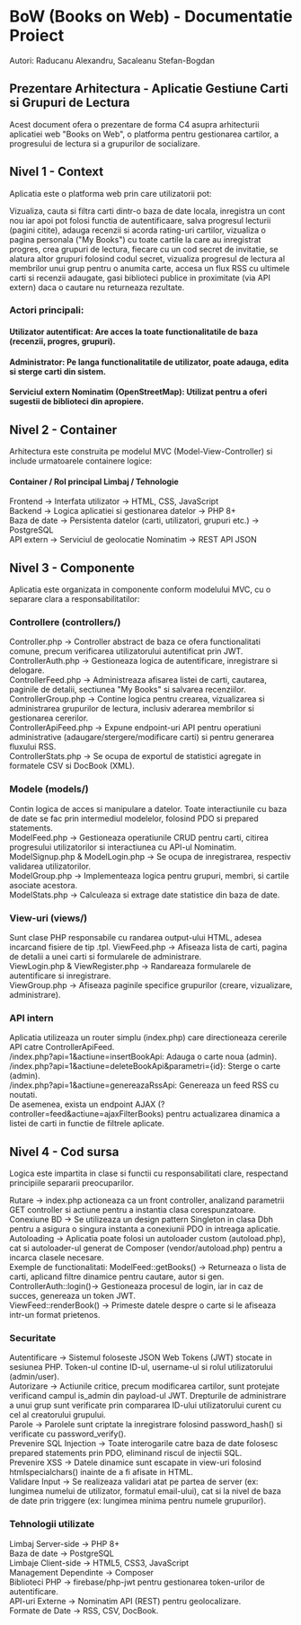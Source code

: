 # BoW (Books on Web) - Documentatie Proiect
Autori: Raducanu Alexandru, Sacaleanu Stefan-Bogdan

## Prezentare Arhitectura - Aplicatie Gestiune Carti si Grupuri de Lectura
Acest document ofera o prezentare de forma C4 asupra arhitecturii aplicatiei web "Books on Web", o platforma pentru gestionarea cartilor, a progresului de lectura si a grupurilor de socializare. 

##  Nivel 1 - Context
Aplicatia este o platforma web prin care utilizatorii pot:

Vizualiza, cauta si filtra carti dintr-o baza de date locala,
inregistra un cont nou iar apoi pot folosi functia de autentificaare,
salva progresul lecturii (pagini citite), adauga recenzii si acorda rating-uri cartilor,
vizualiza o pagina personala ("My Books") cu toate cartile la care au inregistrat progres,
crea grupuri de lectura, fiecare cu un cod secret de invitatie,
se alatura altor grupuri folosind codul secret,
vizualiza progresul de lectura al membrilor unui grup pentru o anumita carte,
accesa un flux RSS cu ultimele carti si recenzii adaugate,
gasi biblioteci publice in proximitate (via API extern) daca o cautare nu returneaza rezultate.
### Actori principali:

#### Utilizator autentificat: Are acces la toate functionalitatile de baza (recenzii, progres, grupuri).
#### Administrator: Pe langa functionalitatile de utilizator, poate adauga, edita si sterge carti din sistem.
#### Serviciul extern Nominatim (OpenStreetMap): Utilizat pentru a oferi sugestii de biblioteci din apropiere.
## Nivel 2 - Container
Arhitectura este construita pe modelul MVC (Model-View-Controller) si include urmatoarele containere logice:

#### Container / Rol principal	Limbaj / Tehnologie
Frontend -> Interfata utilizator -> HTML, CSS, JavaScript  
Backend	-> Logica aplicatiei si gestionarea datelor	-> PHP 8+  
Baza de date -> Persistenta datelor (carti, utilizatori, grupuri etc.)	-> PostgreSQL  
API extern ->	Serviciul de geolocatie Nominatim	-> REST API JSON  

## Nivel 3 - Componente
Aplicatia este organizata in componente conform modelului MVC, cu o separare clara a responsabilitatilor:

### Controllere (controllers/)

Controller.php -> Controller abstract de baza ce ofera functionalitati comune, precum verificarea utilizatorului autentificat prin JWT.  
ControllerAuth.php -> Gestioneaza logica de autentificare, inregistrare si delogare.  
ControllerFeed.php -> Administreaza afisarea listei de carti, cautarea, paginile de detalii, sectiunea "My Books" si salvarea recenziilor.  
ControllerGroup.php -> Contine logica pentru crearea, vizualizarea si administrarea grupurilor de lectura, inclusiv aderarea membrilor si gestionarea cererilor.  
ControllerApiFeed.php -> Expune endpoint-uri API pentru operatiuni administrative (adaugare/stergere/modificare carti) si pentru generarea fluxului RSS.  
ControllerStats.php -> Se ocupa de exportul de statistici agregate in formatele CSV si DocBook (XML).  
### Modele (models/)

Contin logica de acces si manipulare a datelor. Toate interactiunile cu baza de date se fac prin intermediul modelelor, folosind PDO si prepared statements.  
ModelFeed.php -> Gestioneaza operatiunile CRUD pentru carti, citirea progresului utilizatorilor si interactiunea cu API-ul Nominatim.  
ModelSignup.php & ModelLogin.php -> Se ocupa de inregistrarea, respectiv validarea utilizatorilor.  
ModelGroup.php -> Implementeaza logica pentru grupuri, membri, si cartile asociate acestora.  
ModelStats.php -> Calculeaza si extrage date statistice din baza de date.  
### View-uri (views/)

Sunt clase PHP responsabile cu randarea output-ului HTML, adesea incarcand fisiere de tip .tpl.
ViewFeed.php -> Afiseaza lista de carti, pagina de detalii a unei carti si formularele de administrare.  
ViewLogin.php & ViewRegister.php -> Randareaza formularele de autentificare si inregistrare.  
ViewGroup.php -> Afiseaza paginile specifice grupurilor (creare, vizualizare, administrare).  
### API intern

Aplicatia utilizeaza un router simplu (index.php) care directioneaza cererile API catre ControllerApiFeed.  
/index.php?api=1&actiune=insertBookApi: Adauga o carte noua (admin).  
/index.php?api=1&actiune=deleteBookApi&parametri={id}: Sterge o carte (admin).  
/index.php?api=1&actiune=genereazaRssApi: Genereaza un feed RSS cu noutati.  
De asemenea, exista un endpoint AJAX (?controller=feed&actiune=ajaxFilterBooks) pentru actualizarea dinamica a listei de carti in functie de filtrele aplicate.  
## Nivel 4 - Cod sursa
Logica este impartita in clase si functii cu responsabilitati clare, respectand principiile separarii preocuparilor.

Rutare -> index.php actioneaza ca un front controller, analizand parametrii GET controller si actiune pentru a instantia clasa corespunzatoare.  
Conexiune BD -> Se utilizeaza un design pattern Singleton in clasa Dbh pentru a asigura o singura instanta a conexiunii PDO in intreaga aplicatie.  
Autoloading -> Aplicatia poate folosi un autoloader custom (autoload.php), cat si autoloader-ul generat de Composer (vendor/autoload.php) pentru a incarca clasele necesare.  
Exemple de functionalitati:
ModelFeed::getBooks() -> Returneaza o lista de carti, aplicand filtre dinamice pentru cautare, autor si gen.  
ControllerAuth::login()-> Gestioneaza procesul de login, iar in caz de succes, genereaza un token JWT.  
ViewFeed::renderBook() -> Primeste datele despre o carte si le afiseaza intr-un format prietenos.  
### Securitate
Autentificare -> Sistemul foloseste JSON Web Tokens (JWT) stocate in sesiunea PHP. Token-ul contine ID-ul, username-ul si rolul utilizatorului (admin/user).  
Autorizare -> Actiunile critice, precum modificarea cartilor, sunt protejate verificand campul is_admin din payload-ul JWT. Drepturile de administrare a unui grup sunt verificate prin compararea ID-ului utilizatorului curent cu cel al creatorului grupului.  
Parole -> Parolele sunt criptate la inregistrare folosind password_hash() si verificate cu password_verify().  
Prevenire SQL Injection -> Toate interogarile catre baza de date folosesc prepared statements prin PDO, eliminand riscul de injectii SQL.  
Prevenire XSS -> Datele dinamice sunt escapate in view-uri folosind htmlspecialchars() inainte de a fi afisate in HTML.  
Validare Input -> Se realizeaza validari atat pe partea de server (ex: lungimea numelui de utilizator, formatul email-ului), cat si la nivel de baza de date prin triggere (ex: lungimea minima pentru numele grupurilor).  
### Tehnologii utilizate
Limbaj Server-side -> PHP 8+  
Baza de date -> PostgreSQL  
Limbaje Client-side -> HTML5, CSS3, JavaScript  
Management Dependinte -> Composer  
Biblioteci PHP -> firebase/php-jwt pentru gestionarea token-urilor de autentificare.  
API-uri Externe -> Nominatim API (REST) pentru geolocalizare.  
Formate de Date -> RSS, CSV, DocBook.  

